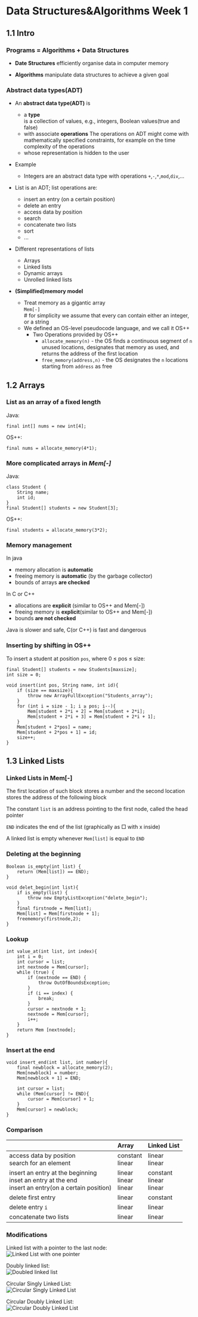 # Data Structures&Algorithms Week 1

## 1.1 Intro

### Programs = Algorithms + Data Structures

- **Date Structures** efficiently organise data in computer memory

- **Algorithms** manipulate data structures to achieve a given goal

### Abstract data types(ADT)

- An **abstract data type(ADT)** is
  - a **type**  
    is a collection of values, e.g., integers, Boolean values(true and
    false)
  - with associate **operations** The operations on ADT might come with
    mathematically specified constraints, for example on the time
    complexity of the operations
  - whose representation is hidden to the user


- Example
  - Integers are an abstract data type with operations
    `+`,`-`,`*`,`mod`,`div`,...

- List is an ADT; list operations are:
  - insert an entry (on a certain position)
  - delete an entry
  - access data by position
  - search
  - concatenate two lists
  - sort
  - ...

- Different representations of lists
  - Arrays
  - Linked lists
  - Dynamic arrays
  - Unrolled linked lists

- **(Simplified)memory model**
  - Treat memory as a gigantic array  
    `Mem[-]`  
    \# for simplicity we assume that every can contain either an
    integer, or a string
  - We defined an OS-level pseudocode language, and we call it OS++
    - Two Operations provided by OS++
      - `allocate_memory(n)` - the OS finds a continuous segment of `n`
        unused locations, designates that memory as used, and returns
        the address of the first location
      - `free_memory(address,n)` - the OS designates the `n` locations
        starting from `address` as free

## 1.2 Arrays

### List as an array of a fixed length

Java:

<pre><code class="java">final int[] nums = new int[4];
</code></pre>

OS++:

```
final nums = allocate_memory(4*1);
```

### More complicated arrays in *Mem\[-\]*

Java:

<pre><code class="java">class Student {
    String name;
    int id;
}
final Student[] students = new Student[3];
</code></pre>

OS++:

<pre><code class="java">final students = allocate_memory(3*2);
</code></pre>

### Memory management

In java
- memory allocation is **automatic**
- freeing memory is **automatic** (by the garbage collector)
- bounds of arrays **are checked**

In C or C++
- allocations are **explicit** (similar to OS++ and Mem\[-\])
- freeing memory is **explicit**(similar to OS++ and Mem\[-\])
- bounds **are not checked**

Java is slower and safe, C(or C++) is fast and dangerous

### Inserting by shifting in OS++

To insert a student at position `pos`, where 0 ≤ pos ≤ size:

```
final Student[] students = new Students[maxsize];
int size = 0;

void insert(int pos, String name, int id){
    if (size == maxsize){
        throw new ArrayFullException("Students_array");
    }
    for (int i = size - 1; i ≥ pos; i--){
        Mem[student + 2*i + 2] = Mem[student + 2*i];
        Mem[student + 2*i + 3] = Mem[student + 2*i + 1];
    }
    Mem[student + 2*pos] = name;
    Mem[student + 2*pos + 1] = id;
    size++;
}
```

## 1.3 Linked Lists

### Linked Lists in Mem\[-\]

The first location of such block stores a number and the second location
stores the address of the following block

The constant `list` is an address pointing to the first node, called the
head pointer

`END` indicates the end of the list (graphically as □ with x inside)

A linked list is empty whenever `Mem[list]` is equal to `END`

### Deleting at the beginning

```
Boolean is_empty(int list) {
    return (Mem[list]) == END);
}

void delet_begin(int list){
    if is_empty(list) {
        throw new EmptyListException("delete_begin");
    }
    final firstnode = Mem[list];
    Mem[list] = Mem[firstnode + 1];
    freememory(firstnode,2);
}
```

### Lookup

```
int value_at(int list, int index){
    int i = 0;
    int cursor = list;
    int nextnode = Mem[cursor];
    while (true) {
        if (nextnode == END) {
            throw OutOfBoundsException;
        }
        if (i == index) {
            break;
        }
        cursor = nextnode + 1;
        nextnode = Mem[cursor];
        i++;
    }
    return Mem [nextnode];
}
```

### Insert at the end

```
void insert_end(int list, int number){
    final newblock = allocate_memory(2);
    Mem[newblock] = number;
    Mem[newblock + 1] = END;
    
    int cursor = list;
    while (Mem[cursor] != END){
        cursor = Mem[cursor] + 1;
    }
    Mem[cursor] = newblock;
}
```

### Comparison

|                                                                                                         | Array                      | Linked List                  |
|:--------------------------------------------------------------------------------------------------------|:---------------------------|:-----------------------------|
| access data by position<br>search for an element                                                        | constant<br>linear         | linear<br>linear             |
| insert an entry at the beginning<br>inset an entry at the end<br>insert an entry(on a certain position) | linear<br>linear<br>linear | constant<br>linear<br>linear |
| delete first entry                                                                                      | linear                     | constant                     |
| delete entry `i`                                                                                        | linear                     | linear                       |
| concatenate two lists                                                                                   | linear                     | linear                       |

### Modifications

Linked list with a pointer to the last node:  
![Linked List with one pointer](../../Math%20%2B%20Logic%20Fou%20of%20Com%20Sci/Week%201/Logic/image/Linked%20List%20with%20one%20pointer.png)

Doubly linked list:  
![Doubled linked list](../../Math%20%2B%20Logic%20Fou%20of%20Com%20Sci/Week%201/Logic/image/Doubled%20linked%20list.png)

Circular Singly Linked List:  
![Circular Singly Linked List](../../Math%20%2B%20Logic%20Fou%20of%20Com%20Sci/Week%201/Logic/image/Circular%20Singly%20Linked%20List.png)

Circular Doubly Linked List:  
![Circular Doubly Linked List](../../Math%20%2B%20Logic%20Fou%20of%20Com%20Sci/Week%201/Logic/image/Circular%20Doubly%20Linked%20List.png)






